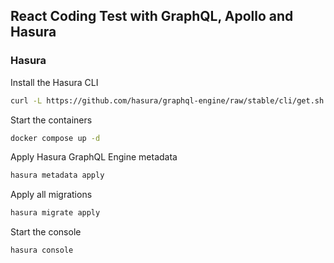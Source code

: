 ## React Coding Test with GraphQL, Apollo and Hasura

### Hasura

Install the Hasura CLI

```bash
curl -L https://github.com/hasura/graphql-engine/raw/stable/cli/get.sh | bash
```

Start the containers

```bash
docker compose up -d
```

Apply Hasura GraphQL Engine metadata

```bash
hasura metadata apply
```

Apply all migrations

```bash
hasura migrate apply
```

Start the console

```bash
hasura console
```
